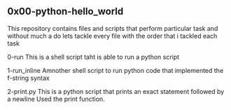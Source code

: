 ## 0x00-python-hello_world
This repository contains files and scripts that perform particular task and without much a do lets tackle every file with the order that i tackled each task

0-run
This is a shell script taht is able to run a python script

1-run_inline
Amnother shell script to run python code that implemented the f-string syntax

2-print.py
This is a python script that prints an exact statement followed by a newline
Used the print function.

